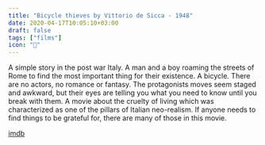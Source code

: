 ```yaml
---
title: "Bicycle thieves by Vittorio de Sicca - 1948"
date: 2020-04-17T10:05:10+03:00
draft: false
tags: ["films"]
icon: "🚴"
---
```


A simple story in the post war Italy. A man and a boy roaming the streets of Rome to find the most important thing for their existence. A bicycle. There are no actors, no romance or fantasy. The protagonists moves seem staged and awkward, but their eyes are telling you what you need to know until you break with them. A movie about the cruelty of living which was characterized as one of the pillars of Italian neo-realism. If anyone needs to find things to be grateful for, there are many of those in this movie.

[imdb](https://www.imdb.com/title/tt0040522/)
